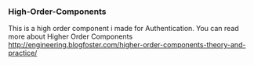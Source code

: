 ### High-Order-Components

This is a high order component i made for Authentication.
You can read more about Higher Order Components http://engineering.blogfoster.com/higher-order-components-theory-and-practice/
